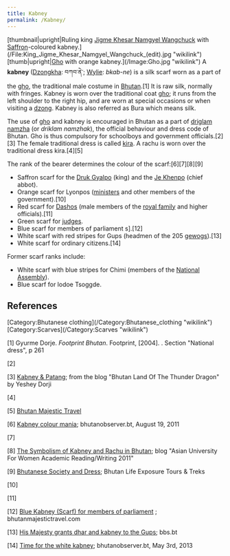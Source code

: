 ```yaml
---
title: Kabney
permalink: /Kabney/
---
```


[thumbnail\|upright\|Ruling king [Jigme Khesar Namgyel
Wangchuck](Jigme_Khesar_Namgyel_Wangchuck "wikilink") with
[Saffron](/Saffron_(color) "wikilink")-coloured
kabney.](/File:King_Jigme_Khesar_Namgyel_Wangchuck_(edit).jpg "wikilink")
[thumb\|upright\|[Gho](Gho "wikilink") with orange
kabney.](/Image:Gho.jpg "wikilink") A **kabney**
([Dzongkha](/Dzongkha "wikilink"): བཀབ་ནེ་;
[Wylie](/Wylie_transliteration "wikilink"): *bkab-ne*) is a silk scarf
worn as a part of the [gho](/gho "wikilink"), the traditional male
costume in [Bhutan](/Bhutan "wikilink").[1] It is raw silk, normally
with fringes. Kabney is worn over the traditional coat
[gho](/gho "wikilink"); it runs from the left shoulder to the right hip,
and are worn at special occasions or when visiting a
[dzong](/dzong "wikilink"). Kabney is also referred as Bura which means
silk.

The use of [gho](/gho "wikilink") and kabney is encouraged in Bhutan as
a part of [driglam namzha](/driglam_namzha "wikilink") (or *driklam
namzhak*), the official behaviour and dress code of Bhutan. Gho is thus
compulsory for schoolboys and government officials.[2][3] The female
traditional dress is called [kira](/Kira_(Bhutan) "wikilink"). A rachu
is worn over the traditional dress kira.[4][5]

The rank of the bearer determines the colour of the scarf:[6][7][8][9]

-   Saffron scarf for the [Druk Gyalpo](/Druk_Gyalpo "wikilink") (king)
    and the [Je Khenpo](/Je_Khenpo "wikilink") (chief abbot).
-   Orange scarf for Lyonpos
    ([ministers](/Lhengye_Zhungtshog "wikilink") and other members of
    the government).[10]
-   Red scarf for [Dashos](/Ashi_(title) "wikilink") (male members of
    the [royal family](/House_of_Wangchuck "wikilink") and higher
    officials).[11]
-   Green scarf for [judges](/Royal_Court_of_Justice "wikilink").
-   Blue scarf for members of parliament s\].[12]
-   White scarf with red stripes for Gups (headmen of the 205
    [gewogs](/Gewogs_of_Bhutan "wikilink")).[13]
-   White scarf for ordinary citizens.[14]

Former scarf ranks include:

-   White scarf with blue stripes for Chimi (members of the [National
    Assembly](/National_Assembly_of_Bhutan "wikilink")).
-   Blue scarf for lodoe Tsoggde.

## References

<references />
[Category:Bhutanese clothing](/Category:Bhutanese_clothing "wikilink")
[Category:Scarves](/Category:Scarves "wikilink")

[1] Gyurme Dorje. *Footprint Bhutan*. Footprint, \[2004\]. . Section
"National dress", p 261

[2]

[3] [Kabney &
Patang](http://yesheydorji.blogspot.no/2013/05/kabney-patang.html); from
the blog "Bhutan Land Of The Thunder Dragon" by Yeshey Dorji

[4]

[5] [Bhutan Majestic
Travel](http://www.bhutanmajestictravel.com/news/2008/the-bhutanese-ladies-scarf-or-rachu-should-be-worn-hanging-from-the-left-shoulder.html)

[6] [Kabney colour
mania](http://bhutanobserver.bt/4668-bo-news-about-kabney_colour_mania.aspx);
bhutanobserver.bt, August 19, 2011

[7]

[8] [The Symbolism of Kabney and Rachu in
Bhutan](https://auwrw2011.wordpress.com/2011/06/17/the-symbolism-of-kabney-in-bhutan/);
blog "Asian University For Women Academic Reading/Writing 2011"

[9] [Bhutanese Society and
Dress](http://www.ble.bt/index.php/bhutanese-society-and-dress); Bhutan
Life Exposure Tours & Treks

[10]

[11]

[12] [Blue Kabney (Scarf) for members of
parliament](http://www.bhutanmajestictravel.com/news/2007/blue-kabney-scarf-for-members-of-parliament.html)
; bhutanmajestictravel.com

[13] [His Majesty grants dhar and kabney to the
Gups](http://www.bbs.bt/news/?p=5493); bbs.bt

[14] [Time for the white
kabney](http://bhutanobserver.bt/7176-bo-news-about-time_for_the_white_kabney.aspx);
bhutanobserver.bt, May 3rd, 2013